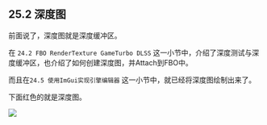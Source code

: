## 25.2 深度图

前面说了，深度图就是深度缓冲区。

在 `24.2 FBO RenderTexture GameTurbo DLSS` 这一小节中，介绍了深度测试与深度缓冲区，也介绍了如何创建深度图，并Attach到FBO中。

而且在`24.5 使用ImGui实现引擎编辑器` 这一小节中，就已经将深度图绘制出来了。

下面红色的就是深度图。

![](../../imgs/engine_editor/imgui_editor/imgui_editor_draw_game_depth.jpg)